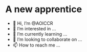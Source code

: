 # A new apprentice
- 👋 Hi, I’m @AOICCR
- 👀 I’m interested in ...
- 🌱 I’m currently learning ...
- 💞️ I’m looking to collaborate on ...
- 📫 How to reach me ...

<!---
AOICCR/AOICCR is a ✨ special ✨ repository because its `README.md` (this file) appears on your GitHub profile.
You can click the Preview link to take a look at your changes.
--->
